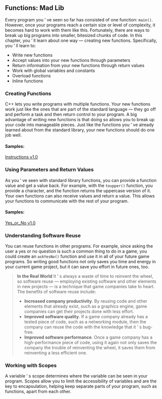 ## Functions: Mad Lib

Every program you ’ ve seen so far has consisted of one function: `main()`. However, once your programs reach a certain size or level of complexity, it becomes hard to work with them like this. Fortunately, there are ways to break up big programs into smaller, bitesized chunks of code. In this chapter, you ’ ll learn about one way — creating new functions. Specifically, you ’ ll learn to:

- Write new functions
- Accept values into your new functions through parameters
- Return information from your new functions through return values 
- Work with global variables and constants 
- Overload functions 
- Inline functions

### Creating Functions 
C++ lets you write programs with multiple functions. Your new functions work just like the ones that are part of the standard language — they go off and perform a task and then return control to your program. A big advantage of writing new functions is that doing so allows you to break up your code into manageable pieces. Just like the functions you ’ ve already learned about from the standard library, your new functions should do one job well.

#### Samples:
[Instructions v1.0](./Samples/1.Instructions)

### Using Parameters and Return Values
As you ’ ve seen with standard library functions, you can provide a function value and get a value back. For example, with the `toupper()` function, you provide a character, and the function returns the uppercase version of it. Your own functions can also receive values and return a value. This allows your functions to communicate with the rest of your program.

#### Samples:
[Yes_or_No v1.0](./Samples/2.Yes_or_No)

### Understanding Software Reuse 
You can reuse functions in other programs. For example, since asking the user a yes or no question is such a common thing to do in a game, you could create an `askYesNo()` function and use it in all of your future game programs. So writing good functions not only saves you time and energy in your current game project, but it can save you effort in future ones, too.

> **In the Real World**
> It ’ s always a waste of time to reinvent the wheel, so software reuse — employing existing software and other elements in new projects — is a technique that game companies take to heart. The benefits of software reuse include: 
>- **Increased company productivity**. By reusing code and other elements that already exist, such as a graphics engine, game companies can get their projects done with less effort. 
>- **Improved software quality**. If a game company already has a tested piece of code, such as a networking module, then the company can reuse the code with the knowledge that it ’ s bug-free. 
>- **Improved software performance**. Once a game company has a high-performance piece of code, using it again not only saves the company the trouble of reinventing the wheel, it saves them from reinventing a less efficient one.

### Working with Scopes 
A variable ’ s scope determines where the variable can be seen in your program. Scopes allow you to limit the accessibility of variables and are the key to encapsulation, helping keep separate parts of your program, such as functions, apart from each other.










